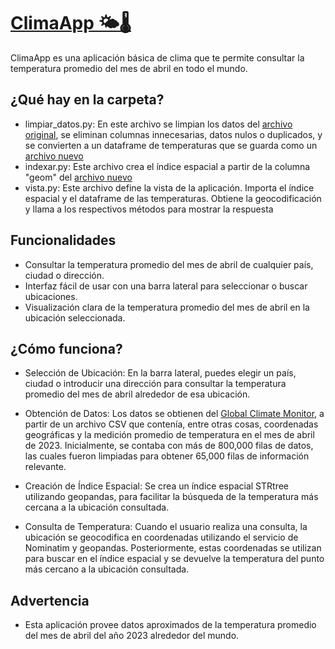 # [ClimaApp 🌤️🌡️](https://climaapp.streamlit.app/)
ClimaApp es una aplicación básica de clima que te permite consultar la temperatura promedio del mes de abril en todo el mundo.

## ¿Qué hay en la carpeta?

- limpiar_datos.py: En este archivo se limpian los datos del [archivo original](https://github.com/spalominor/ClimaApp/blob/main/temp_mensual_espacial_p.csv), se eliminan columnas innecesarias, datos nulos o duplicados, y se convierten a un dataframe de temperaturas que se guarda como un [archivo nuevo](https://github.com/spalominor/ClimaApp/blob/main/temperatura.csv)
- indexar.py: Este archivo crea el índice espacial a partir de la columna "geom" del [archivo nuevo](https://github.com/spalominor/ClimaApp/blob/main/temperatura.csv)
- vista.py: Este archivo define la vista de la aplicación. Importa el índice espacial y el dataframe de las temperaturas. Obtiene la geocodificación y llama a los respectivos métodos para mostrar la respuesta

## Funcionalidades
- Consultar la temperatura promedio del mes de abril de cualquier país, ciudad o dirección.
- Interfaz fácil de usar con una barra lateral para seleccionar o buscar ubicaciones.
- Visualización clara de la temperatura promedio del mes de abril en la ubicación seleccionada.

## ¿Cómo funciona?

- Selección de Ubicación: En la barra lateral, puedes elegir un país, ciudad o introducir una dirección para consultar la temperatura promedio del mes de abril alrededor de esa ubicación.

- Obtención de Datos: Los datos se obtienen del [Global Climate Monitor](https://www.globalclimatemonitor.org/#), a partir de un archivo CSV que contenía, entre otras cosas, coordenadas geográficas y la medición promedio de temperatura en el mes de abril de 2023. Inicialmente, se contaba con más de 800,000 filas de datos, las cuales fueron limpiadas para obtener 65,000 filas de información relevante.

- Creación de Índice Espacial: Se crea un índice espacial STRtree utilizando geopandas, para facilitar la búsqueda de la temperatura más cercana a la ubicación consultada.

- Consulta de Temperatura: Cuando el usuario realiza una consulta, la ubicación se geocodifica en coordenadas utilizando el servicio de Nominatim y geopandas. Posteriormente, estas coordenadas se utilizan para buscar en el índice espacial y se devuelve la temperatura del punto más cercano a la ubicación consultada.


## Advertencia

- Esta aplicación provee datos aproximados de la temperatura promedio del mes de abril del año 2023 alrededor del mundo.
